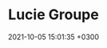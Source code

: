 ---
layout: skill
title:  Lucie Groupe 
date:   2021-10-05 15:01:35 +0300
image:  '/images/14.jpg'
tags:   [education, social]
---